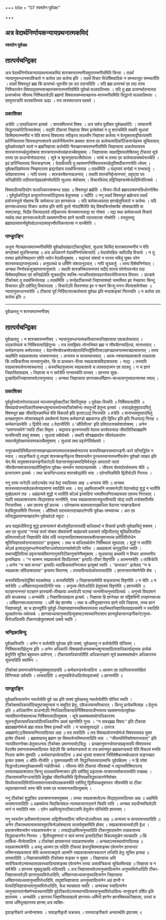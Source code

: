 +++
title = "07 स्वमतेन पूर्वपक्षः"

+++


## अत्र वेदार्थनिर्णायकन्यायग्रथनात्मकमिदं

**स्वमतेन पूर्वपक्षः**

## **तात्पर्यचन्द्रिका**

अत्र वेदार्थनिर्णायकन्यायग्रथनात्मकमिदं शास्त्रमनारम्भणीयमुतारम्भणीयमिति चिन्ता । तदर्थं न्यायानुसन्धानरूपविचारो न कर्तव्य उत कर्तव्य इति । तदर्थं विचार विधेर्विषयादिकं न सम्भवत्युत सम्भवतीति । तदर्थं विषयभूतं ब्रह्म किं प्रत्यगर्थ-भूतजीव एव उत तदन्यदिति । यदि ब्रह्म प्रत्यगर्थ एव तदा तस्य निश्चितत्वेन विषयाद्यसम्भवाच्छास्त्रमनारम्भणीयमिति पूर्वपक्षे फलफलिभावः । यदि तु ब्रह्म प्रत्यगर्थादन्यत्तदा प्रत्यगर्थस्य जीवस्य निश्चितत्वेऽपि ब्रह्मणो विषयत्वसम्भवाच्छास्त्र-मारम्भणीयमिति सिद्धान्ते फलफलिभावः । एवमुत्तरत्रापि फलफलिभाव ऊह्यः । यत्र त्वस्पष्टस्तत्र वक्ष्यते ।

### **प्रकाशिका**

अत्रेति ॥ एतदधिकरण इत्यर्थः । शास्त्रमित्यन्तं विषयः । अत्र सर्वत्र पूर्वोक्ता पूर्वपक्षकोटिः । पश्चात्तनी सिद्धान्तकोटिरित्यवसेयम् । यद्यपि टीकायां जिज्ञासा विषय इत्येवोक्तं न तु शास्त्रमिति तथापि सुधायां किमिदमारम्भणीयं न वेति शास्त्रं विषयतया स्वीकृत्य तादर्थ्येन जिज्ञासा कर्तव्या न वेत्युक्तत्वाट्टीकायामपि प्रारिप्सिततया चित्तसङ्गतशास्त्रे प्रवर्तनीयेत्यनेन प्रथमतः शास्त्र एव कर्तव्यत्वादिकोटिकसन्देहस्य सूचितत्वात् पूर्वपक्षोपसंहारे चातो न ब्रह्मजिज्ञासा कर्तव्येति नैतच्छास्त्रमारम्भणीयमिति जिज्ञासाया अकर्तव्यत्वस्य शास्त्रानारम्भहेतुत्वोक्त्या शास्त्रानारम्भोपसंहाराच्चैवमुक्तम् । जिज्ञासायाः साक्षाद्विषयत्वोक्तिस्तु टीकायां सूत्रे तस्या एव प्राधान्येनोपादानात् । सूत्रे च श्रुत्यनुसारात्सैवोपात्ता । भाष्ये च तस्या एव कर्तव्यत्वसमर्थनाच्चेति । इदं प्रारिप्सिततया चित्तसङ्गतम् । वेदार्थेत्यादि तु वक्ष्यमाणनिर्विषयत्वरूपहेतुविशदीकरणायेति ध्येयम् । पूर्वपक्षादिप्रमेयस्य निष्कृष्टतया हृद्यारोहाय तदर्थचिन्तामाह ॥ तदर्थमिति ॥ यद्यप्ययं सन्देहो न ग्रन्थकर्तुः । सर्वज्ञत्वात्तस्य । नापि परस्य । शास्त्रस्यैवानाकलनात् । तथापि शास्त्रनिर्वृत्त्यनन्तरं, तद्दृष्ट्वा परः सन्दिहीतेति तदीयसन्देहप्रदर्शनमेतदिति सुधाया-मेवोक्तम् । विचारविधेस् तद्विजिज्ञासस्वेत्यादिविधेरित्यर्थः ।

विषयादीत्यादिपदेन फलाधिकारसम्बन्धा ग्राह्याः ॥ विषयभूतं ब्रह्मेति ॥ विचार-विधौ ब्रह्मपदश्रवणान्निर्धारणोक्तिः । पूर्वपूर्वकोटिद्वयं प्रत्युत्तरोत्तरकोटिद्वयस्य हेतुत्वमाह ॥ यदीति ॥ ननु तदर्थं विषयभूतं ब्रह्मेत्यत्र तदर्थं प्रयोजनभूतो मोक्षश्च किं कर्मसाध्य उत ज्ञानसाध्यः । यदि कर्मसाध्यस्तदा ज्ञानहेतुविचारो न कर्तव्यः । यदि ज्ञानसाध्यस्तदा विचारः कर्तव्य इति सापि कुतो नोपदर्शितेति चेद् विषयचिन्तोक्त्यैव सोक्तप्रायेति वा स्पष्टत्वाद्वा, विद्यैव त्वित्यादावग्रे तद्विचारस्य सेत्स्यमानत्वाद्वा सा नोक्ता । यद्वा यथा कर्मसाध्यत्वे विचारो व्यर्थस् तथा ज्ञानसाध्यत्वेऽपि वक्ष्यमाणरीत्या ज्ञाने सत्यपि तदभावात्सा नोक्तेति । वस्तुतस्तु ब्रह्मपदव्यावर्त्यपूर्वपक्षेऽतःपदव्यावृत्त्यौपयिकत्वात्सा न वाच्यैवेति ।

### **पाण्डुरङ्गि**

अधुना नैतच्छास्त्रमारम्भणीयमिति पूर्वपक्षोपसंहारटीकासूचितां, सुधायां किमिदं शास्त्रमारम्भणीयं न वेति कण्ठोक्तां मूलचिन्तामाह ॥ अत्र अधिकरणे वेदार्थनिर्णायकेत्यादि ॥ वेदत्वोपहितः सर्वोऽपीह विचार्यः । न तु परमत इवोपनिषद्भाग एवेति भावेन वेदार्थेत्युक्तम् । यद्यप्ययं संशयो न परस्य भवितुं युक्तः परेण शास्त्रस्याद्याप्यनुपलब्धेः। अनुपलब्धे च धर्मिणि संशयानुदयात् । नापि सूत्रकर्तुः । तस्य विशेषनिर्णयात् । अन्यथा निर्णायकसूत्रप्रणयनानुपपत्तेः । तथापि शास्त्रनिष्पत्त्यनन्तरं यदीदं शास्त्रं परेणोपलभ्येत तदा विशेषस्मृतिमता एवं सन्दिह्येतेति सूत्रकर्तुरेव स्वस्मि-न्परकीयसंशयाहरणोपपत्तेरित्यन्यत्र विस्तरः । उपक्रमे टीकोक्ता तु तदर्थचिन्तेत्याह ॥ तदर्थमिति ॥ सन्देहटीकास्थो जिज्ञासाशब्दो भामतीमत इव नेच्छापरः किन्तु विचारपर इति दर्शयितुं विचारपदम् । विचारोऽपि विवरणमत इव न श्रवणं किन्तु मनन-मित्याशयेनोक्तः ॥ न्यायानुसन्धानरूपेति ॥ टीकायां पूर्वं निर्दिष्टत्वात्कर्तव्यत्वं पूर्वपक्ष इति मन्दाशङ्कां निरस्यति ॥ न कर्तव्य उत कर्तव्य इति ॥

------------------------------------------------------------------------

पूर्वपक्षस्तु न शास्त्रमारम्भणीयम्

## **तात्पर्यचन्द्रिका**

पूर्वपक्षस्तु । न शास्त्रमारम्भणीयम् । न्यायानुसन्धानात्मकविचाररूपजिज्ञासाया एवाकर्तव्यत्वात् । तदकर्तव्यत्वं च निर्विषयत्वादिहेतुभ्यः । तत्र तावद्विषय-त्वेनाभिमतं ब्रह्म न जीवचैतन्याद्भिन्नं, मानाभावात् । कर्मकाण्डस्य कर्मपरत्वात् । वेदान्तैश्चोपक्रमोपसंहारादिभिरद्वैतिरीत्याऽखण्डप्रत्यगात्ममात्रप्रत्यायनात् । तस्य चाहमिति स्वप्रकाशतया भासमानत्वात् । अन्यस्य च सत्यस्याभावात् । आत्म-नश्चास्वप्रकाशत्वे तत्प्रकाशः किं तार्किकरीत्या मानसानुभवेन, किं वा प्राभाकर-रीत्या स्वप्रकाशसंविदाश्रयतया । नाद्यः । तस्यापि परप्रकाश्यत्वेनानवस्थानात् । कस्यचिदनुभवस्य स्वप्रकाशत्वे च लाघवादात्मन एव तदस्तु । न च ज्ञानं जिज्ञासितग्राह्यम् । जिज्ञासा च न सर्वत्रेति नानवस्थेति वाच्यम् । ज्ञानस्य सुख-दुःखादिवज्जिज्ञासाभावेऽप्यनुभवात् । अन्यथा जिज्ञासाया ज्ञानाख्यधर्मिज्ञान-साध्यत्वानुभवादनवस्था स्यात् ।

### **प्रकाशिका**

पूर्वपूर्वस्योत्तरोत्तरफलत्वं व्यञ्जयन्पूर्वपक्षटीकां विवरितुमाह ॥ पूर्वपक्ष-स्त्विति ॥ निर्विषयत्वादीति ॥ विषयप्रयोजनाधिकारिसम्बन्धशून्यत्वरूपेभ्यष्टीकोक्तेभ्य-श्चतुर्भ्यो हेतुभ्य इत्यर्थः । तत्राद्यहेतुमुपपादयितुं विषयभूतं ब्रह्म जीवाद्भिन्नमभिन्नं वेति विकल्पौ हृदि कृत्वाऽऽद्यं निरस्यति ॥ तत्रेति ॥ मानाभावमुपपादयितुं प्रत्यक्षानुमान-योस्तत्राप्रवृत्तेः प्रवर्तमानो वेदश्च कर्मकाण्डो ब्रह्मकाण्ड इति द्विविध इति हृदि निधायाद्यं निराह ॥ कर्मकाण्डस्येति ॥ द्वितीये त्वाह ॥ वेदान्तैरिति ॥ ‘औतिरीत्या’ इति प्रतिपादनाक्लेशायोक्तम् । अनेन ‘‘प्रमाणाभावेने’’त्यादि टीका विवृता । यद्यप्यत्र कृत्स्नस्यापि वेदस्य कार्यपरत्वान्न जीवातिरिक्तब्रह्मणि मानमित्यपि वक्तुं शक्यम् । सुधायां तथैवोक्तेः । तथापि सौत्रब्रह्मपदेन जीवभेदकपरेण व्यावर्त्यपूर्वपक्षस्यावश्यकतयैवमुक्तम् । सुधायां तथा प्रवृत्तेर्गतिर्वक्ष्यते ।

ननूपक्रमादिभिर्वेदान्तानामखण्डप्रत्यगात्मपरत्वसमर्थनपरस्य कस्यचिच्छास्त्रस्यानङ्गी-कारे तत्सिद्धिरेव न स्यात् । तदङ्गीकारे तु तादृशं शास्त्रमङ्गीकृत्य विषयाभावेन पुनस्तस्यानारम्भणीयत्वेन पूर्वपक्षो व्याहत इति चेन् मैवं तादृशशास्त्रानङ्गीकारेऽपि वेदान्तानामुपक्रमादिभिर्वस्तुत आपाततो जातां जीवचैतन्यमात्रपरत्वप्रतीतिमुपेत्य पूर्वपक्ष-सम्भवेन व्याघाताप्रसक्तेः । जीवस्य चेत्यादेरर्थस्तस्य चेति ॥ प्रत्यगात्मन इत्यर्थः । तथा चासन्दिग्धत्वान्न शास्त्रवेद्यतेति भावः । एतेनाभिन्नमिति द्वितीयोऽपि निरस्तः ।

ननु तस्य भानेऽपि ततोऽन्यदेव जडं वेद्यं स्यादित्यत आह ॥ अन्यस्य चेति ॥ अन्यथा शास्त्रस्यातत्त्वावेदकत्वेनाप्रामाण्यं स्यादिति भावः । यत्तु अहमित्यात्मनि भासमानेऽपि वेदान्तवेद्यं शुद्धं न भातीति मूर्खप्रलपनं तन्न । अहंप्रत्यये शुद्धो न भातीति कोऽर्थ इत्यादिना भामतीमतनिरासप्रस्ताव एवास्य निरासात् । यदपि स्वप्रकाशस्याप्य-विद्यावशान्न भानमिति, यच्च स्वप्रकाशत्वात्स्फुरतीत्यादि चोद्यं तदपि तत्रोक्तरीत्यैव निरसनीयम् । अत एवास्य पूर्वं प्रपञ्चः । एतेनाक्षस्य बलवत्त्वात्तद्बाधिता वेदान्ता नाखण्डचैतन्यं वेदयितुमलमिति निरस्तम् । औतिमते तदभावात्तदाच्छादनेनापि पूर्वपक्ष-सम्भवाच्च । अत एव तत्सिद्धप्रामाण्याच्छादनेन पूर्वपक्षोऽग्रे स्फुटः ।

अत्र यद्यहंधीविरुद्धं शुद्धं प्रत्यगात्मानं बोधयेयुर्वेदान्तास्तर्हि बाधितार्था न विचार्या इत्यपि पूर्वपक्षयितुं शक्यम् । अत एव सुधायां ‘‘नन्वहं कर्ता भोक्ता दोषसंसर्गी चाहंप्रत्यये प्रकाशते तद्विपरीतस्तु श्रुतिप्रतिपादितः प्रतिपत्तव्योऽतो जिज्ञासेति चेदेवं तर्हि जरद्गवादिवाक्यवत्पावकशैत्यानुमानवच्च प्रतीतिविरोधेन श्रुतिजिज्ञासयोराभासतापात’’ इत्युक्तम् । तथा च बाधितार्थत्वेन निर्विषयत्वं सूपपादम् । शुद्धो न भातीति कोऽर्थ इत्याद्यनुसन्धानेनासन्दिग्धत्वोपपादनक्लेशोऽपि नास्ति । अक्षप्राबल्यं चानुकूलितं भवति । तथाप्यद्वैतिरीत्या प्रवृत्तन्यायविवरणानुसारिटीकानुसारेणैवमुक्तम् । सुधायास्तु कथमपि न विचार आरम्भणीय इत्यभिप्रायः । ‘‘न चात्मनः स्वप्रकाशत्वे विवदितव्यम्’’ इत्यादि-टीकां विवृणोति ॥ आत्मनश्चेति ॥ तार्किकेति ॥ अनेन ‘‘न चायं मानस’’ इत्यादि-स्तार्किकमतनिरासपर इत्युक्तं भवति । ‘‘प्राभाकर’’ इत्येतत् ‘‘न च स्वप्रकाश-संविदाश्रयतया’’ इत्यस्य विवरणम् । तस्यापीत्यादेरर्थस्तस्यापीति । ज्ञानान्तरान्वेषणेनेति शेषः ।

कस्यचिदित्यादेर्युक्तिं वदन्नर्थमाह ॥ कस्यचिदिति ॥ जिज्ञासायामेवेति शङ्काग्रन्थं विवृणोति ॥ न चेति ॥ न सर्वत्रेति ॥ धर्मिज्ञानाद्यभावादिनेति भावः । अनुभव-विरोधादिति हेतुवाक्यं विवृणोति ॥ ज्ञानस्येति ॥ घटज्ञानानन्तरं घटज्ञानं ज्ञास्यामी-तीच्छाया अभावेऽपि घटमहं जानामीत्यनुभवादित्यर्थः । अनुभवे विवदमानं प्रति बाधकमाह ॥ अन्यथेति ॥ जिज्ञासितग्राह्यत्व इत्यर्थः । जिज्ञासा हि ज्ञानेच्छा सा यद्विषयिणी तज्ज्ञानसाध्या । धर्मिज्ञानसाध्यत्वात्तस्याः । धर्मि चेह ज्ञानमेव । तथा च धर्मिभूतज्ञानस्य ज्ञाने सति जिज्ञासा, तच्च ज्ञानं जिज्ञासापूर्वं, सा च ज्ञानपूर्वेति पूर्वपूर्व-जिज्ञासाज्ञानव्यक्तिपरम्परया त्वदभिमतजिज्ञासितग्राह्यत्वमपि न स्यादिति मूलक्षतेरनव-स्थेत्यर्थः । ज्ञानसाध्यत्वानुभवादित्युक्त्याऽनवस्थानिरासाय ज्ञानपूर्वकत्वानङ्गीकारेऽनुभव-विरोधादित्यपि टीकागतहेतुवाक्यार्थ उक्तो भवति ।

### **चन्द्रिकाबिन्दु**

पूर्वपक्षस्त्विति । अनेन न कर्तव्येति पूर्वःपक्ष इति वाक्यं, पूर्वपक्षस्तु न कर्तव्येतीति योजितम् । निर्विषयत्वादिहेतुभ्य इति ॥ अनेन अधिकारि-विषयप्रयोजनसम्बन्धशून्यत्त्वादित्यत्राधिकार्याद्यभावः प्रत्येकं हेतुरिति सूचितं बहुवचन-प्रयोगात् । टीकायामधिकार्यादीति अधिकारग्रहणं सूत्रे प्रथममथशब्देन अधिकारस्य सूचनादिति स्वामिनः ।

टीकोक्तं प्रमाणाभावेनेत्यमुमंशमुपपादयति ॥ कर्मकाण्डस्येत्यादिना ॥ आत्मन एव तदस्त्वित्यत्रापेक्षितं विनिगमकं दर्शयति । लाघवादिति ॥ अनुभवविरोधादित्येतद्व्याचष्टे ॥ ज्ञानस्येति ॥

### **पाण्डुरङ्गि**

पूर्वपक्षस्त्वित्यनेन नकर्तव्येति पूर्वः पक्ष इति वाक्यं पूर्वपक्षस्तु नकर्तव्येतीति योजितं भवति । टीकोक्तमधिकार्यादिचतुष्टयशून्यत्वं न समुदितं हेतुः, एकैकस्याव्यभिचारात् । किन्तु प्रत्येकमित्याह ॥ हेतुभ्य इति ॥ अधिकारिणः प्राधान्येऽपि निरधिकारिकत्वादेर्निर्विषयत्वाधीनत्वस्य वक्ष्यमाणत्वात्पूर्वपक्ष-न्यायविवरणोक्तत्वाच्च निर्विषयत्वादीत्युक्तम् । सूत्रे प्रथममथशब्देनाधिकारस्य सूचनाट्टीकायामधिकार्यादीत्यधिकारिणः प्रथमं ग्रहणमिति गुरवः । ‘‘न तावद्ब्रह्म विषयः’’ इति टीकायां ब्रह्माब्रह्मणोर्मध्ये ब्रह्म तावन्न विषय इत्यर्थो भाति । न चासावुपपद्यते । उत्तरत्र अब्रह्मणो(ऽ)विषयत्वानिरासादित्यत आह ॥ तत्र तावदिति ॥ तत्र विषयप्रयोजनयोर्मध्ये विषयस्तावन्न युक्त इत्येव टीकार्थः । ब्रह्मशब्दस्तु ब्रह्मण एव विषयत्वेनाभिमतत्वादिति भावः । ‘‘जीवव्यतिरिक्तेश्वराभावात्’’ इति न्यायविवरणोक्त-हेतुसाधनाय टीकोक्तः प्रमाणाभावोऽसिद्धः । प्रत्यक्षानुमानयोस्तत्राप्रवृत्तावपि मीमांस्यस्य वेदस्यैव प्रमाणत्वसम्भवादित्यतः वेदोऽपि किं कर्मकाण्डरूपो वा तत्र प्रमाणमुत ब्रह्मकाण्डरूपो वेति विकल्पं मनसि निधाय क्रमेण दूषयति ॥ कर्मकाण्डस्येत्यादिना ॥ कथं भूयसां वाक्यानां निर्विशेषैकात्मबोधकत्वं सङ्गच्छत इत्यत उक्तम् ॥ औति-रीत्येति ॥ युक्त्यसहमपि परैः सिद्धान्तितत्वादस्माभिः पूर्वपक्षितम् । न हि परेषां सिद्धान्तोऽस्मत्पूर्वपक्षत्वमपि नार्हतीत्यर्थः । जीवस्य चेति टीकायां जीवशब्दो न तद्वाच्यविशिष्टपरस् तस्यास्वप्रकाशत्वात् किन्तु तल्लक्ष्यचिन्मात्रपर इति दर्शयितुं प्रकृतात्म-मात्रपरामर्शकस्तस्येति तच्छब्दः । टीकायामसन्दिग्धत्वादिति हेतुर्ब्रह्म जीवाभिन्नमिति द्वितीयपक्षसिद्धवत्करणेनैवोक्तः विपर्यस्तत्वादिविरोधिभासमानत्वस्योपलक्षकश्चेति दर्शयितुं द्वितीयपक्षदूषणपरा जीवस्येति या टीका तद्व्याख्यानरूपे तस्य चेति वाक्य एव भासमानत्वादित्युक्तम् ।

ननु टीकोक्तं शुद्धचितः प्रकाशमानत्वमयुक्तम् । तस्याः स्वप्रकाशत्वेऽप्य-विद्यावृतत्वादित्यत आह ॥ अहमिति भासमानत्वादिति ॥ अहमर्थस्य चिदचित्संवल-नात्मकत्वात्तद्भाने चिदपि भाति । अन्यथा तदधीनमचितोऽपि भानं न स्यादिति भावः । एतेन अहमित्युत्तरटीकाऽत्रापि हेतुत्वेन योजितेति ज्ञातव्यम् ।

ननु स्वरूपेण प्रतीयमानोऽप्यात्मा अद्वितीयत्वादिना सन्दिग्धोऽस्तीत्यत आह ॥ अन्यस्य च सत्यस्याभावादिति ॥ अनेन टीकास्थसत्यरूपवस्तुवाचिनोऽर्थशब्दस्य तात्पर्यमुक्तमिति ज्ञेयम् । स्वप्रकाशत्वाभावोऽपि द्वेधा । प्रकाशस्यैवाभावेन परप्रकाश्यत्वेन वा । तत्राद्योऽहमित्यनुभवादिति टीकानुवादरूपेण तत्प्रकाशस्य सिद्धवत्करणेन निरस्तः । द्वितीयदूषणपरां न चायं मानस इत्यादिटीकां विकल्पमुखेन व्याख्याति ॥ किं तार्किक-रीत्येत्यादिना ॥ टीकोक्तं ज्ञायमानत्वं परप्रकाश्यत्वमेव । अन्यथाऽनवस्थायोगादित्याह ॥ परप्रकाश्यत्वेनेति ॥ अस्तु आत्मन एव तदिति टीकायां हेत्वनुक्तिमाशङ्क्य एवेत्यनेन ज्ञानान्तरं तस्मिन्स्वप्रकाशत्वं चेति कल्पनात्क्लृप्ते आत्मनि स्वप्रकाशत्वमात्रकल्पनं लध्विति हेतुः सूचित इत्याह ॥ लाघवादिति ॥ जिज्ञासायामेवेति टीकोक्ता शङ्का न युक्ता । जिज्ञासाया अपि सार्वत्रिकत्वेऽनवस्थातादवस्थ्यादित्याशङ्क्य एवेत्यनेन तस्या असार्वत्रिकत्वं सूचितमित्याह ॥ जिज्ञासा च न सर्वत्रेति ॥ ज्ञानस्य सुखदुःखादि-वदित्यादि ॥ अत्र जिज्ञासाभावेऽप्यनुभवादित्यनेन अनुभवविरोधादिति टीका– जिज्ञासाभावेऽपि ज्ञानानुभवविरोधादिति, धर्मिज्ञानसाध्यत्वानुभवादित्यनेन जिज्ञासाया धर्मिज्ञानसाध्यत्वानुभवविरोधादिति, तादृशजिज्ञासाया अननुभवादित्यनेन अहं ज्ञानी न वेत्यादिजिज्ञासाभावानुभवविरोधादिति, त्रेधा व्याख्याता भवति । अनवस्था स्यादित्यनेन त्वनुभवान्तरान्वेषणेनावस्थानादिति पूर्वटीकातोऽनवस्थानादित्यस्यानुभवविरोधादित्य-त्रानुषङ्गो दर्शित इति ज्ञातव्यम् । अन्यथेति ॥ ज्ञानस्य जिज्ञासितग्राह्यत्वे ज्ञानरूप-धर्मिणो ज्ञानेन ज्ञानविषयकजिज्ञासा, तस्यां च सत्यां धर्मिभूतज्ञानस्य ज्ञानम् अत्र व्यक्ति-

द्वयाङ्गीकारे अन्योन्याश्रयः । त्रयाङ्गीकृतौ चक्रकम् । परम्पराङ्गीकारे अनवस्थेति द्रष्टव्यम् ॥

